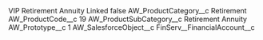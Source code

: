 <?xml version="1.0" encoding="UTF-8"?>
<CustomMetadata xmlns="http://soap.sforce.com/2006/04/metadata" xmlns:xsi="http://www.w3.org/2001/XMLSchema-instance" xmlns:xsd="http://www.w3.org/2001/XMLSchema">
    <label>VIP Retirement Annuity Linked</label>
    <protected>false</protected>
    <values>
        <field>AW_ProductCategory__c</field>
        <value xsi:type="xsd:string">Retirement</value>
    </values>
    <values>
        <field>AW_ProductCode__c</field>
        <value xsi:type="xsd:string">19</value>
    </values>
    <values>
        <field>AW_ProductSubCategory__c</field>
        <value xsi:type="xsd:string">Retirement Annuity</value>
    </values>
    <values>
        <field>AW_Prototype__c</field>
        <value xsi:type="xsd:string">1</value>
    </values>
    <values>
        <field>AW_SalesforceObject__c</field>
        <value xsi:type="xsd:string">FinServ__FinancialAccount__c</value>
    </values>
</CustomMetadata>
